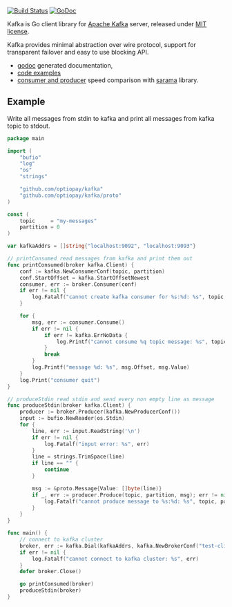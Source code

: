 [![Build Status](https://travis-ci.org/optiopay/kafka.svg?branch=master)](https://travis-ci.org/optiopay/kafka)
[![GoDoc](https://godoc.org/github.com/optiopay/kafka?status.png)](https://godoc.org/github.com/optiopay/kafka)

Kafka is Go client library for [Apache Kafka](https://kafka.apache.org/)
server, released under [MIT license](LICENSE]).

Kafka provides minimal abstraction over wire protocol, support for transparent
failover and easy to use blocking API.


* [godoc](https://godoc.org/github.com/optiopay/kafka) generated documentation,
* [code examples](https://godoc.org/github.com/optiopay/kafka#pkg-examples)
* [consumer and producer](https://github.com/husio/kafka-libs-test) speed
  comparison with [sarama](https://github.com/Shopify/sarama) library.

Example
-------

Write all messages from stdin to kafka and print all messages from kafka topic
to stdout.


```go
package main

import (
    "bufio"
    "log"
    "os"
    "strings"

    "github.com/optiopay/kafka"
    "github.com/optiopay/kafka/proto"
)

const (
    topic     = "my-messages"
    partition = 0
)

var kafkaAddrs = []string{"localhost:9092", "localhost:9093"}

// printConsumed read messages from kafka and print them out
func printConsumed(broker kafka.Client) {
    conf := kafka.NewConsumerConf(topic, partition)
    conf.StartOffset = kafka.StartOffsetNewest
    consumer, err := broker.Consumer(conf)
    if err != nil {
        log.Fatalf("cannot create kafka consumer for %s:%d: %s", topic, partition, err)
    }

    for {
        msg, err := consumer.Consume()
        if err != nil {
            if err != kafka.ErrNoData {
                log.Printf("cannot consume %q topic message: %s", topic, err)
            }
            break
        }
        log.Printf("message %d: %s", msg.Offset, msg.Value)
    }
    log.Print("consumer quit")
}

// produceStdin read stdin and send every non empty line as message
func produceStdin(broker kafka.Client) {
    producer := broker.Producer(kafka.NewProducerConf())
    input := bufio.NewReader(os.Stdin)
    for {
        line, err := input.ReadString('\n')
        if err != nil {
            log.Fatalf("input error: %s", err)
        }
        line = strings.TrimSpace(line)
        if line == "" {
            continue
        }

        msg := &proto.Message{Value: []byte(line)}
        if _, err := producer.Produce(topic, partition, msg); err != nil {
            log.Fatalf("cannot produce message to %s:%d: %s", topic, partition, err)
        }
    }
}

func main() {
    // connect to kafka cluster
    broker, err := kafka.Dial(kafkaAddrs, kafka.NewBrokerConf("test-client"))
    if err != nil {
        log.Fatalf("cannot connect to kafka cluster: %s", err)
    }
    defer broker.Close()

    go printConsumed(broker)
    produceStdin(broker)
}
```
